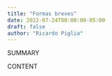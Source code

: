```yaml
---
title: "Formas breves"
date: 2022-07-24T00:00:00-05:00
draft: false
author: "Ricardo Piglia"
---
```


SUMMARY

<!--more-->

CONTENT